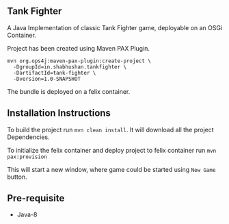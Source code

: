 ## Tank Fighter
A Java Implementation of classic Tank Fighter game, deployable on an OSGi Container.

Project has been created using Maven PAX Plugin.

```
mvn org.ops4j:maven-pax-plugin:create-project \
  -DgroupId=in.shabhushan.tankfighter \
  -DartifactId=tank-fighter \
  -Dversion=1.0-SNAPSHOT
```

The bundle is deployed on a felix container.

## Installation Instructions
To build the project run `mvn clean install`. It will download all the project Dependencies. 

To initialize the felix container and deploy project to felix container run `mvn pax:provision` 

This will start a new window, where game could be started using `New Game` button.

## Pre-requisite
- Java-8
